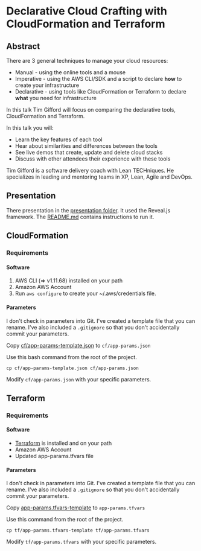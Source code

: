 # Declarative Cloud Crafting with CloudFormation and Terraform

## Abstract
There are 3 general techniques to manage your cloud resources:

 - Manual - using the online tools and a mouse
 - Imperative - using the AWS CLI/SDK and a script to declare **how** to create your infrastructure
 - Declarative - using tools like CloudFormation or Terraform to declare **what** you need for infrastructure

In this talk Tim Gifford will focus on comparing the declarative tools, CloudFormation and Terraform.

In this talk you will:
 - Learn the key features of each tool
 - Hear about similarities and differences between the tools
 - See live demos that create, update and delete cloud stacks
 - Discuss with other attendees their experience with these tools

Tim Gifford is a software delivery coach with Lean TECHniques. He specializes in leading and mentoring teams in  XP, Lean, Agile and DevOps.


## Presentation
There presentation in the [presentation folder](./presentation). It used the Reveal.js framework.
The [README.md](./presentation/README.md) 
contains instructions to run it.

## CloudFormation

### Requirements

#### Software
1. AWS CLI (=> v1.11.68) installed on your path
1. Amazon AWS Account
1. Run `aws configure` to create your ~/.aws/credentials file.

#### Parameters
I don't check in parameters into Git. I've created a template file that you can rename. 
I've also included a `.gitignore` so that you don't accidentally commit 
your parameters.

Copy [cf/app-params-template.json](cf/app-params-template.json) to `cf/app-params.json` 

Use this bash command from the root of the project.
```$bash
cp cf/app-params-template.json cf/app-params.json
```

Modify `cf/app-params.json` with your specific parameters.

## Terraform

### Requirements

#### Software
- [Terraform](https://www.terraform.io/downloads.html) is installed and on your path
- Amazon AWS Account
- Updated app-params.tfvars file

#### Parameters
I don't check in parameters into Git. I've created a template file that you can rename. 
I've also included a `.gitignore` so that you don't accidentally commit 
your parameters.

Copy [app-params.tfvars-template](app-params.tfvars-template) to `app-params.tfvars` 

Use this command from the root of the project.
```$bash
cp tf/app-params.tfvars-template tf/app-params.tfvars
```

Modify `tf/app-params.tfvars` with your specific parameters.